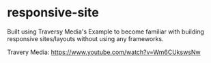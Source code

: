 # responsive-site
Built using Traversy Media's Example to become familiar with building responsive sites/layouts without using any frameworks.

Travery Media: https://www.youtube.com/watch?v=Wm6CUkswsNw
